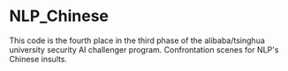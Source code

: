 # NLP_Chinese
This code is the fourth place in the third phase of the alibaba/tsinghua university security AI challenger program. Confrontation scenes for NLP's Chinese insults.

